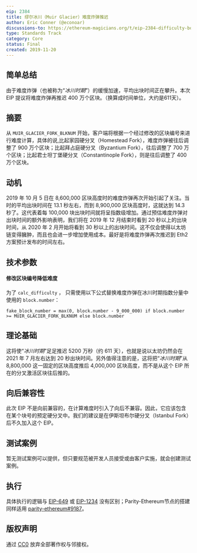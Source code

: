 ```yaml
---
eip: 2384
title: 缪尔冰川（Muir Glacier）难度炸弹推迟
author: Eric Conner (@econoar)
discussions-to: https://ethereum-magicians.org/t/eip-2384-difficulty-bomb-delay
type: Standards Track
category: Core
status: Final
created: 2019-11-20
---
```


## 简单总结
由于难度炸弹（也被称为“_冰川时期_”）的缓慢加速，平均出块时间正在攀升。本次 EIP 提议将难度炸弹再推迟 400 万个区块。（换算成时间单位，大约是611天）。

## 摘要
从 `MUIR_GLACIER_FORK_BLKNUM` 开始，客户端将根据一个经过修改的区块编号来进行难度计算，具体的说,比起家园硬分叉（Homestead Fork），难度炸弹被往后调整了 900 万个区块；比起拜占庭硬分叉（Byzantium Fork），往后调整了 700 万个区块；比起君士坦丁堡硬分叉（Constantinople Fork），则是往后调整了 400 万个区块。

## 动机
2019 年 10 月 5 日在 8,600,000 区块高度时的难度炸弹再次开始引起了关注。当时的平均出块时间在 13.1 秒左右，而到 8,900,000 区块高度时，这就达到 14.3 秒了。这代表着每 100,000 块出块时间就将呈指数级增加。通过预估难度炸弹对出块时间的额外影响表明，我们将在 2019 年 12 月结束时看到 20 秒以上的出块时间，从 2020 年 2 月开始将看到 30 秒以上的出块时间。这不仅会使得以太坊链变得臃肿，而且也会进一步增加使用成本。最好是将难度炸弹再次推迟到 Eth2 方案预计发布的时间左右。

## 技术参数
#### 修改区块编号降低难度
为了 `calc_difficulty` ， 只需使用以下公式替换难度炸弹在冰川时期指数分量中使用的 `block.number`：

    fake_block_number = max(0, block.number - 9_000_000) if block.number >= MUIR_GLACIER_FORK_BLKNUM else block.number

## 理论基础
这将使“_冰川时期_”足足推迟 5200 万秒（约 611 天），也就是说以太坊仍然会在 2021 年 7 月左右达到 20 秒出块时间。另外值得注意的是，这将把“_冰川时期_”从 8,800,000 这一固定的区块高度推后 4,000,000 区块高度，而不是从这个 EIP 所在的分叉激活区块往后推的。

## 向后兼容性
此次 EIP 不是向前兼容的，在计算难度时引入了向后不兼容。因此，它应该包含在某个块号的预定硬分叉中。我们的建议是在伊斯坦布尔硬分叉（Istanbul Fork）后不久加入这个 EIP。

## 测试案例
暂无测试案例可以提供，但只要规范被开发人员接受或由客户实施，就会创建测试案例。

## 执行
具体执行的逻辑与 [EIP-649](./eip-649.md) 或 [EIP-1234](./eip-1234.md) 没有区别；Parity-Ethereum节点的搭建同样适用 [parity-ethereum#9187](https://github.com/paritytech/parity-ethereum/pull/9187)。

## 版权声明
通过 [CC0](https://creativecommons.org/publicdomain/zero/1.0/) 放弃全部著作权与邻接权。
